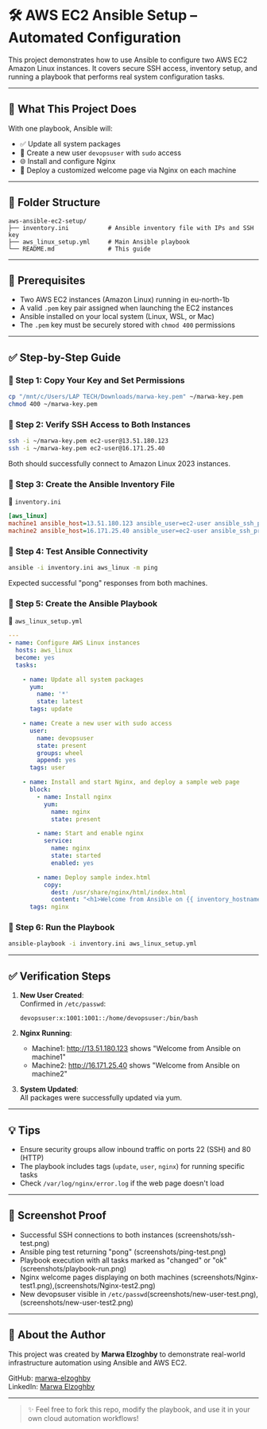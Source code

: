
# 🛠️ AWS EC2 Ansible Setup – Automated Configuration

This project demonstrates how to use Ansible to configure two AWS EC2 Amazon Linux instances. It covers secure SSH access, inventory setup, and running a playbook that performs real system configuration tasks.

---

## 📌 What This Project Does

With one playbook, Ansible will:

- ✅ Update all system packages
- 👤 Create a new user `devopsuser` with `sudo` access
- 🌐 Install and configure Nginx
- 🧾 Deploy a customized welcome page via Nginx on each machine

---

## 📁 Folder Structure

```
aws-ansible-ec2-setup/
├── inventory.ini           # Ansible inventory file with IPs and SSH key
├── aws_linux_setup.yml     # Main Ansible playbook
└── README.md               # This guide
```

---

## 🔧 Prerequisites

- Two AWS EC2 instances (Amazon Linux) running in eu-north-1b
- A valid `.pem` key pair assigned when launching the EC2 instances
- Ansible installed on your local system (Linux, WSL, or Mac)
- The `.pem` key must be securely stored with `chmod 400` permissions

---

## ✅ Step-by-Step Guide

### 🔑 Step 1: Copy Your Key and Set Permissions

```bash
cp "/mnt/c/Users/LAP TECH/Downloads/marwa-key.pem" ~/marwa-key.pem
chmod 400 ~/marwa-key.pem
```

### 🔌 Step 2: Verify SSH Access to Both Instances

```bash
ssh -i ~/marwa-key.pem ec2-user@13.51.180.123
ssh -i ~/marwa-key.pem ec2-user@16.171.25.40
```

Both should successfully connect to Amazon Linux 2023 instances.

### 🧾 Step 3: Create the Ansible Inventory File

📄 `inventory.ini`

```ini
[aws_linux]
machine1 ansible_host=13.51.180.123 ansible_user=ec2-user ansible_ssh_private_key_file=~/marwa-key.pem
machine2 ansible_host=16.171.25.40 ansible_user=ec2-user ansible_ssh_private_key_file=~/marwa-key.pem
```

### 🚨 Step 4: Test Ansible Connectivity

```bash
ansible -i inventory.ini aws_linux -m ping
```

Expected successful "pong" responses from both machines.

### 📝 Step 5: Create the Ansible Playbook

📄 `aws_linux_setup.yml`

```yaml
---
- name: Configure AWS Linux instances
  hosts: aws_linux
  become: yes
  tasks:

    - name: Update all system packages
      yum:
        name: '*'
        state: latest
      tags: update

    - name: Create a new user with sudo access
      user:
        name: devopsuser
        state: present
        groups: wheel
        append: yes
      tags: user

    - name: Install and start Nginx, and deploy a sample web page
      block:
        - name: Install nginx
          yum:
            name: nginx
            state: present

        - name: Start and enable nginx
          service:
            name: nginx
            state: started
            enabled: yes

        - name: Deploy sample index.html
          copy:
            dest: /usr/share/nginx/html/index.html
            content: "<h1>Welcome from Ansible on {{ inventory_hostname }}</h1>"
      tags: nginx
```

### 🚀 Step 6: Run the Playbook

```bash
ansible-playbook -i inventory.ini aws_linux_setup.yml
```

---

## ✅ Verification Steps

1. **New User Created**:  
   Confirmed in `/etc/passwd`:
   ```
   devopsuser:x:1001:1001::/home/devopsuser:/bin/bash
   ```

2. **Nginx Running**:  
   - Machine1: http://13.51.180.123 shows "Welcome from Ansible on machine1"  
   - Machine2: http://16.171.25.40 shows "Welcome from Ansible on machine2"

3. **System Updated**:  
   All packages were successfully updated via yum.

---

## 💡 Tips

- Ensure security groups allow inbound traffic on ports 22 (SSH) and 80 (HTTP)
- The playbook includes tags (`update`, `user`, `nginx`) for running specific tasks
- Check `/var/log/nginx/error.log` if the web page doesn't load

---

## 📸 Screenshot Proof

- Successful SSH connections to both instances (screenshots/ssh-test.png)
- Ansible ping test returning "pong" (screenshots/ping-test.png)
- Playbook execution with all tasks marked as "changed" or "ok" (screenshots/playbook-run.png)
- Nginx welcome pages displaying on both machines (screenshots/Nginx-test1.png),(screenshots/Nginx-test2.png)
- New devopsuser visible in `/etc/passwd`(screenshots/new-user-test.png),(screenshots/new-user-test2.png)

---

## 🙋 About the Author

This project was created by **Marwa Elzoghby** to demonstrate real-world infrastructure automation using Ansible and AWS EC2.

GitHub: [marwa-elzoghby](https://github.com/marwa-elzoghby)  
LinkedIn: [Marwa Elzoghby](https://www.linkedin.com/in/marwa-elzoghby/)

---

> ✨ Feel free to fork this repo, modify the playbook, and use it in your own cloud automation workflows!
```
